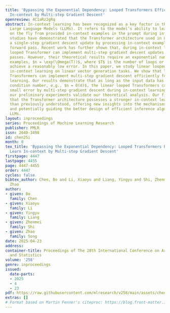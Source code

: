 ```yaml
---
title: 'Bypassing the Exponential Dependency: Looped Transformers Efficiently Learn
  In-context by Multi-step Gradient Descent'
openreview: 4C1aRz2gRq
abstract: In-context learning has been recognized as a key factor in the success of
  Large Language Models (LLMs). It refers to the model’s ability to learn patterns
  on the fly from provided in-context examples in the prompt during inference. Previous
  studies have demonstrated that the Transformer architecture used in LLMs can implement
  a single-step gradient descent update by processing in-context examples in a single
  forward pass. Recent work has further shown that, during in-context learning, a
  looped Transformer can implement multi-step gradient descent updates in forward
  passes. However, their theoretical results require an exponential number of in-context
  examples, $n = \exp(\Omega(T))$, where $T$ is the number of loops or passes, to
  achieve a reasonably low error. In this paper, we study linear looped  Transformers
  in-context learning on linear vector generation tasks. We show that linear looped
  Transformers can implement multi-step gradient descent efficiently for in-context
  learning. Our results demonstrate that as long as the input data has a constant
  condition number, e.g., $n = O(d)$, the linear looped Transformers can achieve a
  small error by multi-step gradient descent during in-context learning. Furthermore,
  our preliminary experiments validate our theoretical analysis. Our findings reveal
  that the Transformer architecture possesses a stronger in-context learning capability
  than previously understood, offering new insights into the mechanisms behind LLMs
  and potentially guiding the better design of efficient inference algorithms for
  LLMs.
layout: inproceedings
series: Proceedings of Machine Learning Research
publisher: PMLR
issn: 2640-3498
id: chen25i
month: 0
tex_title: 'Bypassing the Exponential Dependency: Looped Transformers Efficiently
  Learn In-context by Multi-step Gradient Descent'
firstpage: 4447
lastpage: 4455
page: 4447-4455
order: 4447
cycles: false
bibtex_author: Chen, Bo and Li, Xiaoyu and Liang, Yingyu and Shi, Zhenmei and Song,
  Zhao
author:
- given: Bo
  family: Chen
- given: Xiaoyu
  family: Li
- given: Yingyu
  family: Liang
- given: Zhenmei
  family: Shi
- given: Zhao
  family: Song
date: 2025-04-23
address:
container-title: Proceedings of The 28th International Conference on Artificial Intelligence
  and Statistics
volume: '258'
genre: inproceedings
issued:
  date-parts:
  - 2025
  - 4
  - 23
pdf: https://raw.githubusercontent.com/mlresearch/v258/main/assets/chen25i/chen25i.pdf
extras: []
# Format based on Martin Fenner's citeproc: https://blog.front-matter.io/posts/citeproc-yaml-for-bibliographies/
---
```


